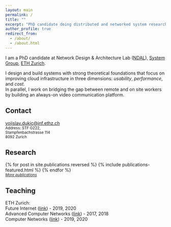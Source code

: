 ```yaml
---
layout: main
permalink: /
title: ""
excerpt: "PhD candidate doing distributed and networked system research"
author_profile: true
redirect_from:
  - /about/
  - /about.html
---
```


I am a PhD candidate at Network Design & Architecture Lab (<a class="flink" href="https://ndal.ethz.ch/">NDAL</a>), <a class="flink" href="https://www.systems.ethz.ch/">System Group</a>, <a class="flink" href="https://www.ethz.ch/">ETH Zurich</a>.

I design and build systems with strong theoretical foundations that focus on improving cloud infrastructure in three dimensions: <i>usability</i>, <i>performance</i>, and <i>cost</i>. 
<br/>In parallel, I work on bridging the gap between remote and on site workers by building an always-on video communication platform.


Contact
------
<span class="c_main">vojislav.dukic@inf.ethz.ch</span> <br/>
<small>
Address: STF  G222, <br />
Stampfenbachstrasse 114 <br />
8092 Zurich <br />
</small>

Research
------

<div class="featured_posts">
{% for post in site.publications reversed %}
  {% include publications-featured.html %}
{% endfor %}
</div>

<div><small><a class="flink" style="font-style: italic;" href="{{ base_path }}/publications">More publications</a></small></div>


Teaching
------
ETH Zurich:<br />
Future Internet (<a class="flink" href="https://ndal.ethz.ch/courses/fi.html">link</a>) - 2019, 2020 <br />
Advanced Computer Networks (<a class="flink" href="https://ndal.ethz.ch/courses/acn.html">link</a>) - 2017, 2018 <br />
Computer Networks (<a class="flink" href="https://ndal.ethz.ch/courses/networks.html">link</a>) - 2019, 2020 <br />
